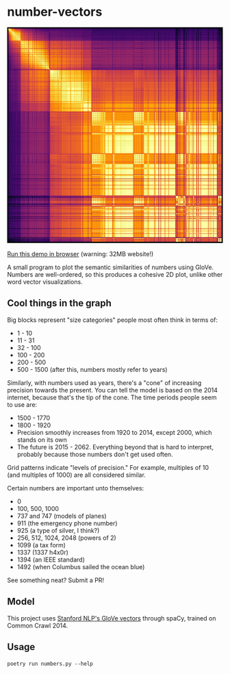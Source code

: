 # number-vectors

![GloVe similarities of numbers 0 through 512](./img/similarities-512.png)

[Run this demo in browser](https://maxwells-daemons.github.io/number-vectors/) (warning: 32MB website!)

A small program to plot the semantic similarities of numbers using GloVe.
Numbers are well-ordered, so this produces a cohesive 2D plot, unlike other word vector visualizations.

## Cool things in the graph

Big blocks represent "size categories" people most often think in terms of:
 - 1 - 10
 - 11 - 31
 - 32 - 100
 - 100 - 200
 - 200 - 500
 - 500 - 1500 (after this, numbers mostly refer to years)

Similarly, with numbers used as years, there's a "cone" of increasing precision towards the present.
You can tell the model is based on the 2014 internet, because that's the tip of the cone.
The time periods people seem to use are:
 - 1500 - 1770
 - 1800 - 1920
 - Precision smoothly increases from 1920 to 2014, except 2000, which stands on its own
 - The future is 2015 - 2062. Everything beyond that is hard to interpret, probably because those numbers don't get used often.

Grid patterns indicate "levels of precision." For example, multiples of 10 (and multiples of 1000) are all considered similar.

Certain numbers are important unto themselves:
 - 0
 - 100, 500, 1000
 - 737 and 747 (models of planes)
 - 911 (the emergency phone number)
 - 925 (a type of silver, I think?)
 - 256, 512, 1024, 2048 (powers of 2)
 - 1099 (a tax form)
 - 1337 (1337 h4x0r)
 - 1394 (an IEEE standard)
 - 1492 (when Columbus sailed the ocean blue)

See something neat? Submit a PR!

## Model

This project uses [Stanford NLP's GloVe vectors](https://nlp.stanford.edu/projects/glove/) through spaCy,
trained on Common Crawl 2014.

## Usage

`poetry run numbers.py --help`
